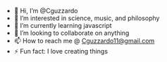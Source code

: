 - 👋 Hi, I’m @Cguzzardo
- 👀 I’m interested in science, music, and philosophy
- 🌱 I’m currently learning javascript
- 💞️ I’m looking to collaborate on anything
- 📫 How to reach me @ Cguzzardo11@gmail.com
- ⚡ Fun fact: I love creating things 

<!---
Cguzzardo/Cguzzardo is a ✨ special ✨ repository because its `README.md` (this file) appears on your GitHub profile.
You can click the Preview link to take a look at your changes.
--->

